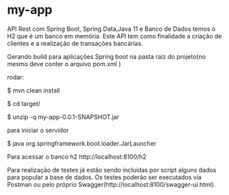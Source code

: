 # my-app

API Rest com Spring Boot, Spring Data,Java 11 e Banco de Dados temos
o H2 que é um banco em memória.
Este API tem como finalidade a criação de clientes e a realização
de transações bancárias.

Gerando build para aplicações Spring boot
na pasta raiz do projeto(no mesmo deve conter o arquivo pom.xml )

rodar:

$ mvn clean install

$ cd target/

$ unzip -q my-app-0.0.1-SNAPSHOT.jar

para iniciar o servidor

$ java org.springframework.boot.loader.JarLauncher

Para acessar o banco h2
http://localhost:8100/h2

Para realização de testes já estão sendo incluídas por script alguns dados
para popular a base de dados.
Os testes poderão ser executados via Postman ou pelo próprio Swagger(http://localhost:8100/swagger-ui.html).


